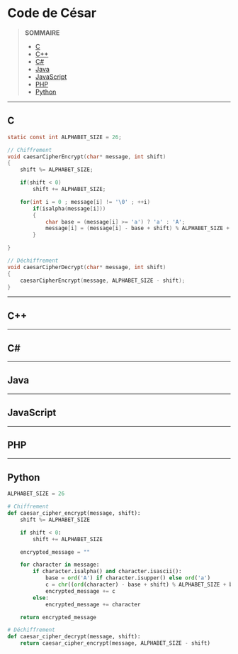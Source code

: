 # Code de César

> **SOMMAIRE**
> + [C](#c)
> + [C++](#c-1)
> + [C#](#c-2)
> + [Java](#java)
> + [JavaScript](#javascript)
> + [PHP](#php)
> + [Python](#python)

---

## C

```c
static const int ALPHABET_SIZE = 26;

// Chiffrement
void caesarCipherEncrypt(char* message, int shift)
{
    shift %= ALPHABET_SIZE;

    if(shift < 0)
        shift += ALPHABET_SIZE;

    for(int i = 0 ; message[i] != '\0' ; ++i)
        if(isalpha(message[i]))
        {
            char base = (message[i] >= 'a') ? 'a' : 'A';
            message[i] = (message[i] - base + shift) % ALPHABET_SIZE + base;
        }

}

// Déchiffrement
void caesarCipherDecrypt(char* message, int shift)
{
    caesarCipherEncrypt(message, ALPHABET_SIZE - shift);
}
```

---

## C++

---

## C#

---

## Java

---

## JavaScript

---

## PHP

---

## Python

```python
ALPHABET_SIZE = 26

# Chiffrement
def caesar_cipher_encrypt(message, shift):
    shift %= ALPHABET_SIZE

    if shift < 0:
        shift += ALPHABET_SIZE

    encrypted_message = ""

    for character in message:
        if character.isalpha() and character.isascii():
            base = ord('A') if character.isupper() else ord('a')
            c = chr((ord(character) - base + shift) % ALPHABET_SIZE + base)
            encrypted_message += c
        else:
            encrypted_message += character

    return encrypted_message

# Déchiffrement
def caesar_cipher_decrypt(message, shift):
    return caesar_cipher_encrypt(message, ALPHABET_SIZE - shift)
```

